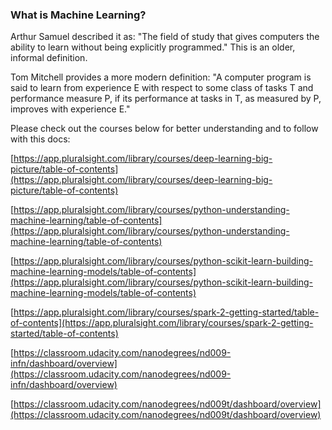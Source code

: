 ### What is Machine Learning?
Arthur Samuel described it as: "The field of study that gives computers the ability to learn without being explicitly programmed." This is an older, informal definition.

Tom Mitchell provides a more modern definition: "A computer program is said to learn from experience E with respect to some class of tasks T and performance measure P, if its performance at tasks in T, as measured by P, improves with experience E."

Please check out the courses below for better understanding and to follow with this docs:

[https://app.pluralsight.com/library/courses/deep-learning-big-picture/table-of-contents](https://app.pluralsight.com/library/courses/deep-learning-big-picture/table-of-contents)

[https://app.pluralsight.com/library/courses/python-understanding-machine-learning/table-of-contents](https://app.pluralsight.com/library/courses/python-understanding-machine-learning/table-of-contents)

[https://app.pluralsight.com/library/courses/python-scikit-learn-building-machine-learning-models/table-of-contents](https://app.pluralsight.com/library/courses/python-scikit-learn-building-machine-learning-models/table-of-contents)

[https://app.pluralsight.com/library/courses/spark-2-getting-started/table-of-contents](https://app.pluralsight.com/library/courses/spark-2-getting-started/table-of-contents)

[https://classroom.udacity.com/nanodegrees/nd009-infn/dashboard/overview](https://classroom.udacity.com/nanodegrees/nd009-infn/dashboard/overview)

[https://classroom.udacity.com/nanodegrees/nd009t/dashboard/overview](https://classroom.udacity.com/nanodegrees/nd009t/dashboard/overview)